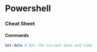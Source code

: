 # Powershell

### Cheat Sheet

#### Commands
```powershell
Get-date # Get the current date and time

```

